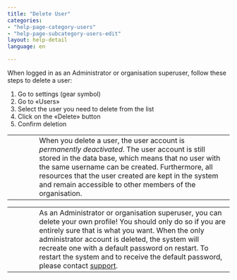 ```yaml
---
title: "Delete User"
categories:
- "help-page-category-users"
- "help-page-subcategory-users-edit"
layout: help-detail
language: en

---
```


When logged in as an Administrator or organisation superuser, follow these steps to delete a user:

1.	Go to settings (gear symbol)
2.	Go to &laquo;Users&raquo;
3.	Select the user you need to delete from the list
4.	Click on the &laquo;Delete&raquo; button
5.	Confirm deletion

<div class="alert alert-warning important-info">
  <table>
    <tr>
        <td style="width:3em">
          <div class="important-info-icon">
            <span class="glyphicon glyphicon-exclamation-sign" style="font-size:2em"></span>
          </div>
        </td>
        <td>When you delete a user, the user account is <em>permanently deactivated</em>. The user account is still stored in the data base, which means that no user with the same username can be created. Furthermore, all resources that the user created are kept in the system and remain accessible to other members of the organisation.</td>
    </tr>
  </table>
</div>

<div class="alert alert-danger important-info">
  <table>
    <tr>
        <td style="width:3em">
          <div class="important-info-icon">
            <span class="glyphicon glyphicon-warning-sign" style="font-size:2em"></span>
          </div>
        </td>
        <td>As an Administrator or organisation superuser, you can delete your own profile! You should only do so if you are entirely sure that is what you want. When the only administrator account is deleted, the system will recreate one with a default password on restart. To restart the system and to receive the default password, please contact <a class="alert-link" href="mailto:support@wetransform.to">support</a>.</td>
    </tr>
  </table>
</div>


